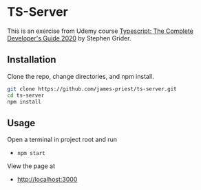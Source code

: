 # TS-Server

This is an exercise from Udemy course [Typescript: The Complete Developer's Guide 2020](https://www.udemy.com/course/typescript-the-complete-developers-guide/) by Stephen Grider.

## Installation

Clone the repo, change directories, and npm install.

```bash
git clone https://github.com/james-priest/ts-server.git
cd ts-server
npm install
```

## Usage

Open a terminal in project root and run

- `npm start`

View the page at

- [http://localhost:3000](http://localhost:3000)